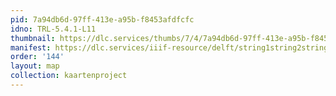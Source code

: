 ```yaml
---
pid: 7a94db6d-97ff-413e-a95b-f8453afdfcfc
idno: TRL-5.4.1-L11
thumbnail: https://dlc.services/thumbs/7/4/7a94db6d-97ff-413e-a95b-f8453afdfcfc/full/400,339/0/default.jpg
manifest: https://dlc.services/iiif-resource/delft/string1string2string3/kaartenproject-2007/TRL-5.4.1-L11
order: '144'
layout: map
collection: kaartenproject
---
```

